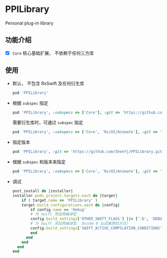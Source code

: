 # PPILibrary

Personal plug-in library

## 功能介绍

- [x] `Core` 核心基础扩展， 不依赖于任何三方库

## 使用

- 默认， 不包含 RxSwift 及任何衍生库

    ```ruby
    pod 'PPILibrary'
    ```

- 根据 `subspec` 指定

    ```ruby
    pod 'PPILibrary', :subspecs => ['Core'], :git => 'https://github.com/ShenYj/PPILibrary.git'
    ```

    需要衍生库时，可通过 `subspec` 指定

    ```ruby
    pod 'PPILibrary', :subspecs => ['Core', 'Rx/UI/Animate'], :git => 'https://github.com/ShenYj/PPILibrary.git'
    ```

- 指定版本

    ```ruby
    pod 'PPILibrary', :git => 'https://github.com/ShenYj/PPILibrary.git', :tag => '0.0.2'
    ```

- 根据 `subspec` 和版本来指定

    ```ruby
    pod 'PPILibrary', :subspecs => ['Core', 'Rx/UI/Animate'], :git => 'https://github.com/ShenYj/PPILibrary.git', :tag => '0.0.4'
    ```

- 调试

    ```ruby
    post_install do |installer|
    installer.pods_project.targets.each do |target|
        if ( target.name == 'PPILibrary' )
        target.build_configurations.each do |config|
            if config.name == 'Debug'
            # 为 Swift 添加预编译宏
            config.build_settings['OTHER_SWIFT_FLAGS'] ||= ['-D', 'DEBUG_FILE_LOG']
            # 为 Swift 添加预编译宏 （Xcode 8 以后推荐的方式）
            config.build_settings['SWIFT_ACTIVE_COMPILATION_CONDITIONS'] = "$(inherited) DEBUG_FILE_LOG"
            end
          end
        end
      end
    end
    ```
